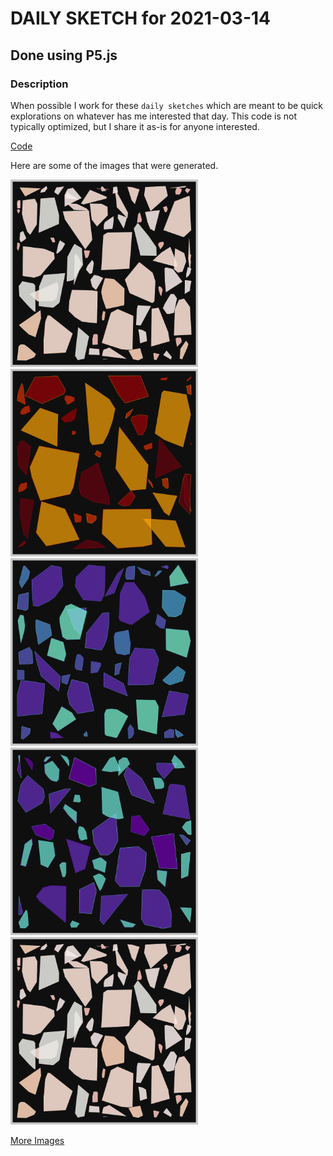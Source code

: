 # DAILY SKETCH for 2021-03-14

## Done using P5.js

### Description

When possible I work for these `daily sketches` which are meant to be quick explorations     on whatever has me interested that day. This code is not typically optimized, but I share it as-is     for anyone interested.

[Code](2021-03-14) 

Here are some of the images that were generated.

<img src = 'images/keep0.png' width = '300'> 
<img src = 'images/keep_2021-3-14-20-7-33-4457.png' width = '300'> 
<img src = 'images/keep_2021-3-15-10-47-18-4380.png' width = '300'> 
<img src = 'images/keep_2021-3-15-10-47-28-4044.png' width = '300'> 
<img src = 'images/keep_2021-3-15-10-50-26-4868.png' width = '300'> 


[More Images](2021-03-14/images) 

